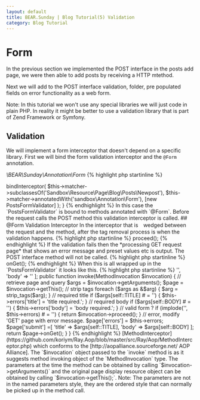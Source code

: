 ```yaml
---
layout: default
title: BEAR.Sunday | Blog Tutorial(5) Validation
category: Blog Tutorial
---
```


# Form 

In the previous section we implemented the POST interface in the posts add page, we were then able to add posts by receiving a HTTP mtethod.

Next we will add to the POST interface validation, folder, pre populated fields on error functionality as a web form.

 Note: In this tutorial we won't use any special libraries we will just code in plain PHP. In reality it might be better to use a validation library that is part of Zend Framework or Symfony.

## Validation 

We will implement a form interceptor that doesn't depend on a specific library. First we will bind the form validation interceptor and the `@Form` annotation.

*\BEAR\Sunday\Annotation\Form*
{% highlight php startinline %}
<?php
namespace Sandbox\Annotation;

/**
 * Form
 *
 * @Annotation
 * @Target({"METHOD"})
 */
final class Form
{
}
{% endhighlight %}

_\BEAR\Sunday\Annotation\Form
Interceptor binding

{% highlight php startinline %}
<?php
    /**
     * @Form - bind form validator
     */
    private function installFormValidator()
    {
        $this->bindInterceptor(
            $this->matcher->subclassesOf('Sandbox\Resource\Page\Blog\Posts\Newpost'),
       	    $this->matcher->annotatedWith('sandbox\Annotation\Form'),
            [new PostsFormValidator]
        );
    }
{% endhighlight %}

In this case the `PostsFormValidator` is bound to methods annotated with `@Form`. Before the request calls the POST method this validation interceptor is called.

## @Form Validation Interceptor 

In the interceptor that is　wedged between the request and the method, after the tag removal process is when the validation happens.

{% highlight php startinline %}
<?php
return $invocation->proceed();
{% endhighlight %}

If the validation fails then the *processing GET request page* that shows an error message and preset values etc is output. The POST interface method will not be called.

{% highlight php startinline %}
<?php
return $page->onGet();
{% endhighlight %}

When this is all wrapped up in the `PostsFormValidator` it looks like this.

{% highlight php startinline %}
<?php
/**
 * Log Interceptor
 */
class PostsFormValidator implements MethodInterceptor
{
	const TITLE = 0;
	const BODY = 1;
	
	/**
	 * Error
	 * 
	 * @var array
	 */
	private $errors = [
		'title' => '',
		'body' => ''
	];
	
    public function invoke(MethodInvocation $invocation)
    {
        // retrieve page and query
    	$args = $invocation->getArguments();
    	$page = $invocation->getThis();
    	
    	// strip tags
    	foreach ($args as &$arg) {
    		$arg = strip_tags($arg);
    	}
    	
    	// required title
    	if ($args[self::TITLE] # = '') {
    		$this->errors['title'] = 'title required.';
    	}
    	
    	// required body
    	if ($args[self::BODY] # = '') {
    		$this->errors['body'] = 'body required.';
    	}
    	
    	// valid form ?
    	if (implode('', $this->errors) # = '') {
	    	return $invocation->proceed();
    	}
    	
        // error, modify 'GET' page with error message.
    	$page['errors'] = $this->errors;
    	$page['submit'] =[
    		'title' => $args[self::TITLE],
    		'body' => $args[self::BODY]
    	];
    	return $page->onGet();
    }
}
{% endhighlight %}

[MethodInterceptor](https://github.com/koriym/Ray.Aop/blob/master/src/Ray/Aop/MethodInterceptor.php) which conforms to the [http://aopalliance.sourceforge.net/ AOP Alliance]. The `$invocation` object passed to the `invoke` method is as it suggests method invoking object of the `MethodInvocation` type.

The parameters at the time the method can be obtained by calling `$invocation->getArguments()` and  
the original page display resource object can be obtained by calling `$invocation->getThis();`.

 Note: The parameters are not in the named parameters style, they are the ordered style that can normally be picked up in the method call.